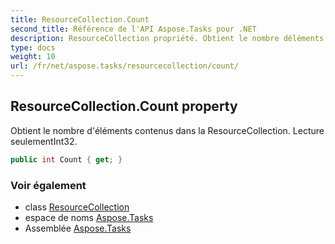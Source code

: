 ```yaml
---
title: ResourceCollection.Count
second_title: Référence de l'API Aspose.Tasks pour .NET
description: ResourceCollection propriété. Obtient le nombre déléments contenus dans la ResourceCollection.  Lecture seulementInt32.
type: docs
weight: 10
url: /fr/net/aspose.tasks/resourcecollection/count/
---
```

## ResourceCollection.Count property

Obtient le nombre d'éléments contenus dans la ResourceCollection.  Lecture seulementInt32.

```csharp
public int Count { get; }
```

### Voir également

* class [ResourceCollection](../)
* espace de noms [Aspose.Tasks](../../resourcecollection/)
* Assemblée [Aspose.Tasks](../../../)


